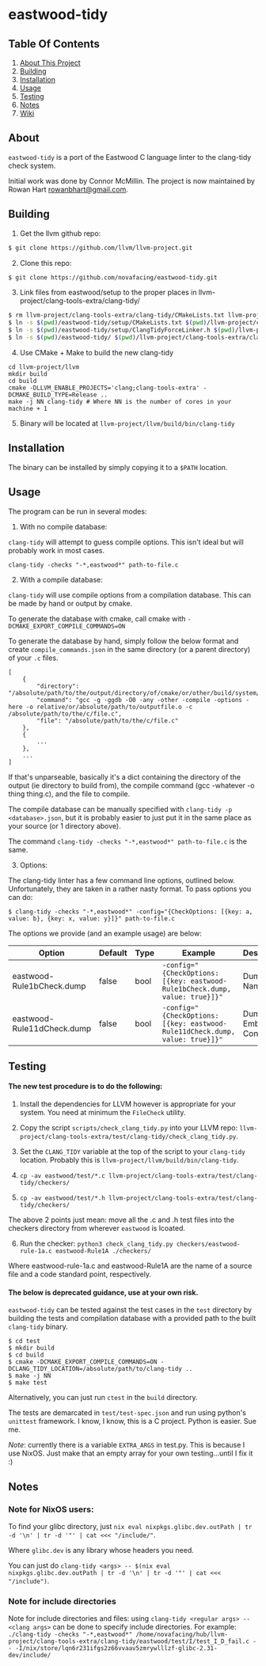 # eastwood-tidy


## Table Of Contents
1. [About This Project](#about)
2. [Building](#building)
3. [Installation](#installation)
4. [Usage](#installation)
5. [Testing](#testing)
6. [Notes](#notes)
7. [Wiki](https://github.com/novafacing/eastwood-tidy/wiki)

## About <a name="about" />

`eastwood-tidy` is a port of the Eastwood C language linter to the clang-tidy check system.

Initial work was done by Connor McMillin. The project is now maintained by Rowan Hart <rowanbhart@gmail.com>.

## Building <a name="building" />

1. Get the llvm github repo:

```bash
$ git clone https://github.com/llvm/llvm-project.git
```
    
2. Clone this repo:

```bash
$ git clone https://github.com/novafacing/eastwood-tidy.git
```

3. Link files from eastwood/setup to the proper places in llvm-project/clang-tools-extra/clang-tidy/

```bash
$ rm llvm-project/clang-tools-extra/clang-tidy/CMakeLists.txt llvm-project/clang-tools-extra/clang-tidy/ClangTidyForceLinker.h
$ ln -s $(pwd)/eastwood-tidy/setup/CMakeLists.txt $(pwd)/llvm-project/clang-tools-extra/clang-tidy/CMakeLists.txt
$ ln -s $(pwd)/eastwood-tidy/setup/ClangTidyForceLinker.h $(pwd)/llvm-project/clang-tools-extra/clang-tidy/ClangTidyForceLinker.h
$ ln -s $(pwd)/eastwood-tidy/ $(pwd)/llvm-project/clang-tools-extra/clang-tidy/eastwood/
```
4. Use CMake + Make to build the new clang-tidy

```
cd llvm-project/llvm
mkdir build
cd build
cmake -DLLVM_ENABLE_PROJECTS='clang;clang-tools-extra' -DCMAKE_BUILD_TYPE=Release ..
make -j NN clang-tidy # Where NN is the number of cores in your machine + 1
```

5. Binary will be located at `llvm-project/llvm/build/bin/clang-tidy`

## Installation <a name="installation" />

The binary can be installed by simply copying it to a `$PATH` location.

## Usage <a name="usage" />

The program can be run in several modes:

1. With no compile database:

`clang-tidy` will attempt to guess compile options. This isn't ideal but will probably work in most cases.

`clang-tidy -checks "-*,eastwood*" path-to-file.c`

2. With a compile database:

`clang-tidy` will use compile options from a compilation database. This can be made by hand or output by cmake. 

To generate the database with cmake, call cmake with `-DCMAKE_EXPORT_COMPILE_COMMANDS=ON`

To generate the database by hand, simply follow the below format and create `compile_commands.json` in the same directory (or a parent directory) of your `.c` files.

```
[
    {
        "directory": "/absolute/path/to/the/output/directory/of/cmake/or/other/build/system/",
        "command": "gcc -g -ggdb -O0 -any -other -compile -options -here -o relative/or/absolute/path/to/outputfile.o -c /absolute/path/to/the/c/file.c",
        "file": "/absolute/path/to/the/c/file.c"
    },
    {
        ...
    },
    ...
]

```

If that's unparseable, basically it's a dict containing the directory of the output (ie directory to build from), the compile command (gcc -whatever -o thing thing.c), and the file to compile.

The compile database can be manually specified with `clang-tidy -p <database>.json`, but it is probably easier to just put it in the same place as your source (or 1 directory above).

The command `clang-tidy -checks "-*,eastwood*" path-to-file.c` is the same.

3. Options:

The clang-tidy linter has a few command line options, outlined below. Unfortunately, they are taken in a rather nasty format. To pass options you can do:

```
$ clang-tidy -checks "-*,eastwood*" -config="{CheckOptions: [{key: a, value: b}, {key: x, value: y}]}" path-to-file.c
```

The options we provide (and an example usage) are below:

| Option                     | Default | Type | Example                                                                       | Description             |
| ------                     | ------- | ---- | ----------------------------------------------------------------------------- | ------------------------|
| eastwood-Rule1bCheck.dump  | false   | bool | `-config="{CheckOptions: [{key: eastwood-Rule1bCheck.dump, value: true}]}"`   | Dump Names              |
| eastwood-Rule11dCheck.dump | false   | bool | `-config="{CheckOptions: [{key: eastwood-Rule11dCheck.dump, value: true}]}"`  | Dump Embedded Constants |

## Testing <a name="testing" />

#### The new test procedure is to do the following:

1. Install the dependencies for LLVM however is appropriate for your system. You need at minimum the `FileCheck` utility.

2. Copy the script `scripts/check_clang_tidy.py` into your LLVM repo: `llvm-project/clang-tools-extra/test/clang-tidy/check_clang_tidy.py`.

3. Set the `CLANG_TIDY` variable at the top of the script to your `clang-tidy` location. Probably this is `llvm-project/llvm/build/bin/clang-tidy`.

4. `cp -av eastwood/test/*.c llvm-project/clang-tools-extra/test/clang-tidy/checkers/`

5. `cp -av eastwood/test/*.h llvm-project/clang-tools-extra/test/clang-tidy/checkers/`

The above 2 points just mean: move all the .c and .h test files into the checkers directory from wherever `eastwood` is lcoated.

6. Run the checker: `python3 check_clang_tidy.py checkers/eastwood-rule-1a.c eastwood-Rule1A ./checkers/`

Where eastwood-rule-1a.c and eastwood-Rule1A are the name of a source file and a code standard point, respectively.


#### The below is deprecated guidance, use at your own risk.

`eastwood-tidy` can be tested against the test cases in the `test` directory by building the tests and compilation database with a provided path to the built `clang-tidy` binary.

```
$ cd test
$ mkdir build
$ cd build
$ cmake -DCMAKE_EXPORT_COMPILE_COMMANDS=ON -DCLANG_TIDY_LOCATION=/absolute/path/to/clang-tidy ..
$ make -j NN
$ make test
```

Alternatively, you can just run `ctest` in the `build` directory.

The tests are demarcated in `test/test-spec.json` and run using python's `unittest` framework. I know, I know, this is a C project. Python is easier. Sue me.

*Note*: currently there is a variable `EXTRA_ARGS` in test.py. This is because I use NixOS. Just make that an empty array for your own testing...until I fix it :)

## Notes <a name="notes" />

### Note for NixOS users:

To find your glibc directory, just `nix eval nixpkgs.glibc.dev.outPath | tr -d '\n' | tr -d '"' | cat <<< "/include/"`.

Where `glibc.dev` is any library whose headers you need.

You can just do `clang-tidy <args> -- $(nix eval nixpkgs.glibc.dev.outPath | tr -d '\n' | tr -d '"' | cat <<< "/include")`.


### Note for include directories

Note for include directories and files: using `clang-tidy <regular args> -- <clang args>` can be done to specify include directories. For example: `./clang-tidy -checks "-*,eastwood*" /home/novafacing/hub/llvm-project/clang-tools-extra/clang-tidy/eastwood/test/I/test_I_D_fail.c -- -I/nix/store/lqn6r231ifgs2z66vvaav5zmrywlllzf-glibc-2.31-dev/include/`
